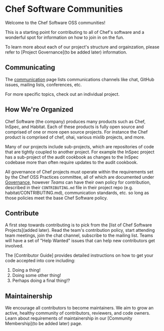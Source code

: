 # Chef Software Communities

Welcome to the Chef Software OSS communities!

This is a starting point for contributing to all of Chef's software and a wonderful
spot for information on how to join in on the fun.

To learn more about each of our project's structure and orgainzation, please refer to
[Project Governance](to be added later) information.

## Communicating

The [communication](communication/README.md) page lists communications channels like chat, GitHub issues, mailing lists, conferences, etc.

For more specific topics, check out an individual project.

## How We're Organized

Chef Software (the company) produces many products such as Chef, InSpec, and Habitat. Each of these products is fully open source and comprised of one or more open source projects. For instance the Chef product is comprised of chef, ohai, various mixlib projects, and more.

Many of our projects include sub-projects, which are repositories of code that are tightly coupled to another project. For example the InSpec project has a sub-project of the audit cookbook as changes to the InSpec codebase more than often require updates to the audit cookbook.

All governance of Chef projects must operate within the requirements set by the Chef OSS Practices committee, all of which are documented under [Governance](governance.md), however *Teams* can have their own policy for contribution, described in their `CONTRIBUTING.md` file in their project repo (e.g. habitat/CONTRIBUTING.md), communication standards, etc. so long as those policies meet the base Chef Software policy.

## Contribute

A first step towards contributing is to pick from the [list of Chef Software Projects](added later). Read the team's contribution policy, start attending team meetings, join the chat channel, subscribe to the mailing list. Teams will have a set of "Help Wanted" issues that can help new contributors get involved.

The [Contributor Guide] provides detailed instructions on how to get your code accepted into core including:

  1. Doing a thing!
  2. Doing some other thing!
  3. Perhaps doing a final thing!?

## Maintainership

We encourage all contributors to become maintainers. We aim to grow an active, healthy community of contributors, reviewers, and code owners. Learn about requirements of maintainership in our [Community Membership](to be added later) page.
